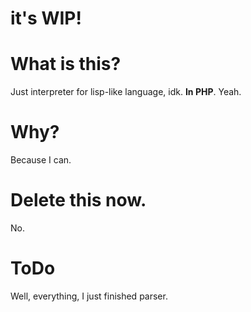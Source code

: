 # it's WIP!

# What is this?
Just interpreter for lisp-like language, idk. **In PHP**. Yeah.

# Why?
Because I can.

# Delete this now.
No.

# ToDo
Well, everything, I just finished parser.

